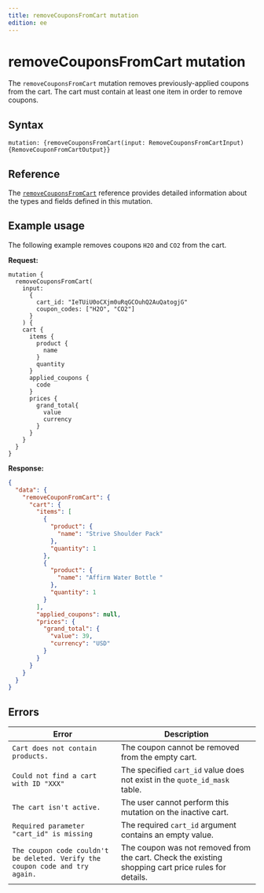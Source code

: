 ```yaml
---
title: removeCouponsFromCart mutation
edition: ee
---
```


# removeCouponsFromCart mutation

The `removeCouponsFromCart` mutation removes previously-applied coupons from the cart. The cart must contain at least one item in order to remove coupons.

## Syntax

`mutation: {removeCouponsFromCart(input: RemoveCouponsFromCartInput)  {RemoveCouponFromCartOutput}}`

## Reference

The [`removeCouponsFromCart`](https://developer.adobe.com/commerce/webapi/graphql-api/index.html#mutation-removeCouponsFromCart) reference provides detailed information about the types and fields defined in this mutation.

## Example usage

The following example removes coupons `H2O` and `CO2` from the cart.

**Request:**

``` text
mutation {
  removeCouponsFromCart(
    input:
      {
        cart_id: "IeTUiU0oCXjm0uRqGCOuhQ2AuQatogjG"
        coupon_codes: ["H2O", "CO2"]
      }
    ) {
    cart {
      items {
        product {
          name
        }
        quantity
      }
      applied_coupons {
        code
      }
      prices {
        grand_total{
          value
          currency
        }
      }
    }
  }
}
```

**Response:**

```json
{
  "data": {
    "removeCouponFromCart": {
      "cart": {
        "items": [
          {
            "product": {
              "name": "Strive Shoulder Pack"
            },
            "quantity": 1
          },
          {
            "product": {
              "name": "Affirm Water Bottle "
            },
            "quantity": 1
          }
        ],
        "applied_coupons": null,
        "prices": {
          "grand_total": {
            "value": 39,
            "currency": "USD"
          }
        }
      }
    }
  }
}
```

## Errors

Error | Description
--- | ---
`Cart does not contain products.` | The coupon cannot be removed from the empty cart.
`Could not find a cart with ID "XXX"` | The specified `cart_id` value does not exist in the `quote_id_mask` table.
`The cart isn't active.` | The user cannot perform this mutation on the inactive cart.
`Required parameter "cart_id" is missing` | The required `cart_id` argument contains an empty value.
`The coupon code couldn't be deleted. Verify the coupon code and try again.` | The coupon was not removed from the cart. Check the existing shopping cart price rules for details.
